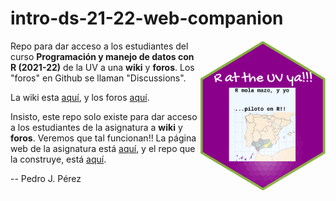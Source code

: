 
# intro-ds-21-22-web-companion

<img src="mola-mazo.png" align="right" width="200" height="240"/>


Repo para dar acceso a los estudiantes del curso **Programación y manejo de datos con R (2021-22)** de la UV a una **wiki** y **foros**. Los "foros" en Github se llaman "Discussions".

La wiki esta [aquí](https://github.com/perezp44/intro-ds-21-22-web-companion/wiki), y los foros [aquí](https://github.com/perezp44/intro-ds-21-22-web-companion/discussions).


Insisto, este repo solo existe para dar acceso a los estudiantes de la asignatura a **wiki** y **foros**. Veremos que tal funcionan!! La página web de la asignatura está [aquí](https://perezp44.github.io/intro-ds-21-22-web/), y el repo que la construye, está [aquí](https://github.com/perezp44/intro-ds-21-22-web). 



-- Pedro J. Pérez
